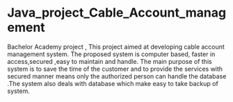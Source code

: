 # Java_project_Cable_Account_management
Bachelor Academy project , 
This project aimed at developing cable account management system. The proposed system is computer based, faster in access,secured ,easy to maintain and handle. The main purpose of this system is to save the time of the customer and to provide the services with secured manner means only the authorized person can handle the database .The system also deals with database which make easy to take backup of system.
